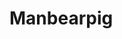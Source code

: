 # Manbearpig

<p align="center"><img src="/img/manbearpig.png></p>

Test repo for the Python Series

